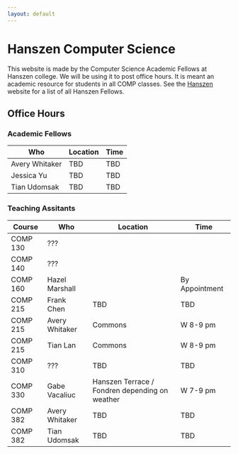 ```yaml
---
layout: default
---
```


# Hanszen Computer Science

This website is made by the Computer Science Academic Fellows at Hanszen college. We will be using it to post office hours. It is meant an academic resource for students in all COMP classes. See the [Hanszen](http://hanszen.rice.edu/resources/academic-fellows.html) website for a list of all Hanszen Fellows.

## Office Hours

### Academic Fellows

 Who        |Location | Time
------------|---------|--------
Avery Whitaker    | TBD | TBD
Jessica Yu   | TBD | TBD
Tian Udomsak | TBD | TBD

### Teaching Assitants 

Course   | Who        |Location | Time
---------|------------|---------|--------
COMP 130 | ??? 
COMP 140 | ??? 
COMP 160 | Hazel Marshall | | By Appointment 
COMP 215 | Frank Chen   | TBD | TBD
COMP 215 | Avery Whitaker | Commons | W 8-9 pm
COMP 215 | Tian Lan | Commons | W 8-9 pm
COMP 310 | ??? | TBD | TBD
COMP 330 | Gabe Vacaliuc | Hanszen Terrace / Fondren depending on weather | W 7-9 pm
COMP 382 | Avery Whitaker | TBD | TBD
COMP 382 | Tian Udomsak | TBD | TBD

<!--## Live Chat

<div style="border: 1px solid black">
<div id="tlkio" data-channel="hanszentech" data-theme="theme--minimal" style="width:100%;height:700px;"></div><script async src="http://tlk.io/embed.js" type="text/javascript"></script>
</div>-->
